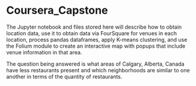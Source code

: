 # Coursera_Capstone
The Jupyter notebook and files stored here will describe how to obtain location data, use it to obtain data via FourSquare for venues in each location, process pandas dataframes, apply K-means clustering, and use the Folium module to create an interactive map with popups that include venue information in that area.

The question being answered is what areas of Calgary, Alberta, Canada have less restaurants present and which neighborhoods are similar to one another in terms of the quantity of restaurants.
